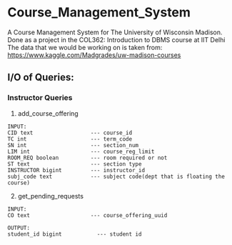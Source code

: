 # Course_Management_System
A Course Management System for The University of Wisconsin Madison. Done as a project in the COL362: Introduction to DBMS course at IIT Delhi
The data that we would be working on is taken from: https://www.kaggle.com/Madgrades/uw-madison-courses

## I/O of Queries:
### Instructor Queries
1. add_course_offering
```
INPUT:
CID text                  --- course_id
TC int                    --- term_code
SN int                    --- section_num
LIM int                   --- course_reg_limit
ROOM_REQ boolean          --- room required or not
ST text                   --- section type
INSTRUCTOR bigint         --- instructor_id
subj_code text            --- subject code(dept that is floating the course)
```
2. get_pending_requests
```
INPUT:
CO text                   --- course_offering_uuid

OUTPUT:
student_id bigint           --- student id
```
